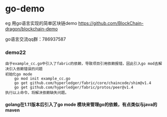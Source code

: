 # go-demo

eg 
  用go语言实现的简单区块链demo https://github.com/BlockChain-dragon/blockchain-demo

go语言交流qq群：786937587




### demo22
    由于example_cc.go中引入了fabric的依赖，导致项目引用依赖报错，因此引入go mod去解决引入依赖错误的问题
    初始化go mode
        go mod init example_cc.go
        go get github.com/hyperledger/fabric/core/chaincode/shim@v1.4
        go get github.com/hyperledger/fabric/protos/peer@v1.4
    执行以上命令，将解决依赖缺失问题。

#### golang在1.11版本后引入了go mode 模块来管理go的依赖，有点类似与java的maven

